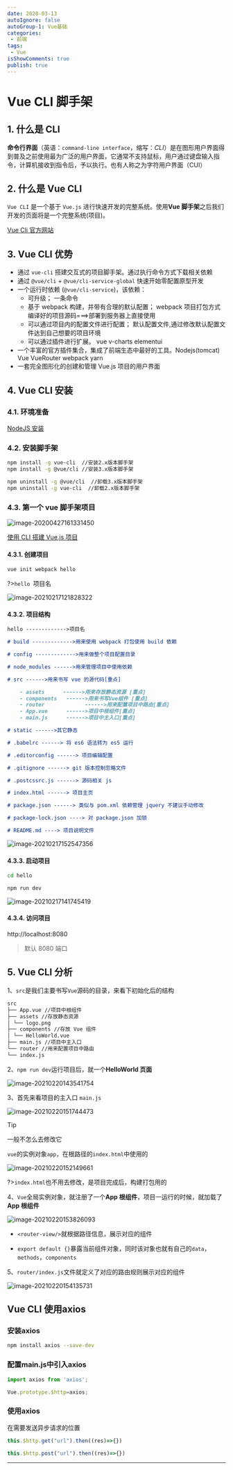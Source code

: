 ```yaml
---
date: 2020-03-13
autoIgnore: false
autoGroup-1: Vue基础
categories:
 - 前端
tags:
 - Vue
isShowComments: true
publish: true
---
```


# Vue CLI 脚手架

## 1. 什么是 CLI

**命令行界面**（英语：`command-line interface`，缩写：_CLI_）是在图形用户界面得到普及之前使用最为广泛的用户界面，它通常不支持鼠标，用户通过键盘输入指令，计算机接收到指令后，予以执行。也有人称之为字符用户界面（CUI）

## 2. 什么是 Vue CLI

`Vue CLI` 是一个基于 `Vue.js` 进行快速开发的完整系统。使用**Vue 脚手架**之后我们开发的页面将是一个完整系统(项目)。

[Vue Cli 官方网站](https://cli.vuejs.org/zh/guide/)

## 3. Vue CLI 优势

- 通过 `vue-cli` 搭建交互式的项目脚手架。通过执行命令方式下载相关依赖
- 通过 `@vue/cli` + `@vue/cli-service-global` 快速开始零配置原型开发
- 一个运行时依赖 (`@vue/cli-service`)，该依赖：
  - 可升级； 一条命令
  - 基于 webpack 构建，并带有合理的默认配置； webpack 项目打包方式 编译好的项目源码===>部署到服务器上直接使用
  - 可以通过项目内的配置文件进行配置； 默认配置文件,通过修改默认配置文件达到自己想要的项目环境
  - 可以通过插件进行扩展。 vue v-charts elementui
- 一个丰富的官方插件集合，集成了前端生态中最好的工具。Nodejs(tomcat) Vue VueRouter webpack yarn
- 一套完全图形化的创建和管理 Vue.js 项目的用户界面

## 4. Vue CLI 安装

### 4.1. 环境准备

[NodeJS 安装](/document/前端/NodeJS安装)

### 4.2. 安装脚手架

```bash
npm install -g vue-cli	//安装2.x版本脚手架
npm install -g @vue/cli	//安装3.x版本脚手架
```

```bash
npm uninstall -g @vue/cli  //卸载3.x版本脚手架
npm uninstall -g vue-cli  //卸载2.x版本脚手架
```

### 4.3. 第一个 vue 脚手架项目

![image-20200427161331450](media/7.VueCLI脚手架.assets/image-20200427161331450.png)

[使用 CLI 搭建 Vue.js 项目](https://blog.csdn.net/Neuf_Soleil/article/details/88926242)

#### 4.3.1. 创建项目

```bash
vue init webpack hello
```

?>`hello `项目名

![image-20210217121828322](media/7.VueCLI脚手架.assets/image-20210217121828322.png)

#### 4.3.2. 项目结构

```markdown
hello ------------->项目名

# build ------------->用来使用 webpack 打包使用 build 依赖

# config ------------->用来做整个项目配置目录

# node_modules ------>用来管理项目中使用依赖

# src ------>用来书写 vue 的源代码[重点]

    - assets      ------>用来存放静态资源 [重点]
    - components   ------>用来书写Vue组件 [重点]
    - router			 ------>用来配置项目中路由[重点]
    - App.vue      ------>项目中根组件[重点]
    - main.js      ------>项目中主入口[重点]

# static ------>其它静态

# .babelrc ------> 将 es6 语法转为 es5 运行

# .editorconfig ------> 项目编辑配置

# .gitignore ------> git 版本控制忽略文件

# .postcssrc.js ------> 源码相关 js

# index.html ------> 项目主页

# package.json ------> 类似与 pom.xml 依赖管理 jquery 不建议手动修改

# package-lock.json ----> 对 package.json 加锁

# README.md ----> 项目说明文件
```

![image-20210217152547356](media/7.VueCLI脚手架.assets/image-20210217152547356.png)

#### 4.3.3. 启动项目

```bash
cd hello
```

```bash
npm run dev
```

![image-20210217141745419](media/7.VueCLI脚手架.assets/image-20210217141745419.png)

#### 4.3.4. 访问项目

http://localhost:8080

> 默认 8080 端口

## 5. Vue CLI 分析

1、`src`是我们主要书写`Vue`源码的目录，来看下初始化后的结构

```markdown
src
├── App.vue //项目中根组件
├── assets //存放静态资源
│ └── logo.png
├── components //存放 Vue 组件
│ └── HelloWorld.vue
├── main.js //项目中主入口
└── router //用来配置项目中路由
└── index.js
```

2、`npm run dev`运行项目后，就一个**HelloWorld 页面**

![image-20210220143541754](media/7.VueCLI脚手架.assets/image-20210220143541754.png)

3、首先来看项目的主入口 `main.js`

![image-20210220151744473](media/7.VueCLI脚手架.assets/image-20210220151744473.png)

> [!tip]
>
> 一般不怎么去修改它

`vue`的实例对象`app`，在根路径的`index.html`中使用的

![image-20210220152149661](media/7.VueCLI脚手架.assets/image-20210220152149661.png)

?>`index.html`也不用去修改，是项目完成后，构建打包用的

4、`Vue`全局实例对象，就注册了一个**App 根组件**，项目一运行的时候，就加载了**App 根组件**

![image-20210220153826093](media/7.VueCLI脚手架.assets/image-20210220153826093.png)

- `<router-view/>`就根据路径信息，展示对应的组件

- `export default {}`暴露当前组件对象，同时该对象也就有自己的`data`，`methods`，`components`

5、`router/index.js`文件就定义了对应的路由规则展示对应的组件

![image-20210220154135731](media/7.VueCLI脚手架.assets/image-20210220154135731.png)

## Vue CLI 使用axios

### 安装axios

```bash
npm install axios --save-dev
```

### 配置main.js中引入axios

```js
import axios from 'axios';

Vue.prototype.$http=axios;
```

### 使用axios

在需要发送异步请求的位置

```js
this.$http.get("url").then((res)=>{})  

this.$http.post("url").then((res)=>{})
```



---

